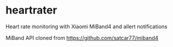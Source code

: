 # heartrater
Heart rate monitoring with Xiaomi MiBand4 and allert notifications

MiBand API cloned from https://github.com/satcar77/miband4
